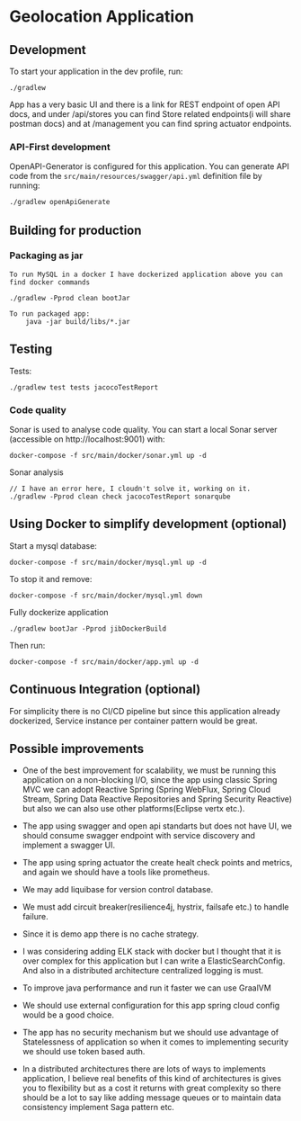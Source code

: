 #  Geolocation Application

## Development

To start your application in the dev profile, run:

    ./gradlew

App has a very basic UI and there is a link for REST endpoint of open API docs, and under /api/stores you can find Store related endpoints(i will share postman docs) and at /management you can find spring actuator endpoints.

### API-First development

OpenAPI-Generator is configured for this application. You can generate API code from the `src/main/resources/swagger/api.yml` definition file by running:

```bash
./gradlew openApiGenerate
```

## Building for production

### Packaging as jar

    To run MySQL in a docker I have dockerized application above you can find docker commands

    ./gradlew -Pprod clean bootJar

    To run packaged app:
		java -jar build/libs/*.jar


## Testing

Tests:

    ./gradlew test tests jacocoTestReport

### Code quality

Sonar is used to analyse code quality. You can start a local Sonar server (accessible on http://localhost:9001) with:

```
docker-compose -f src/main/docker/sonar.yml up -d
```

Sonar analysis

```
// I have an error here, I cloudn't solve it, working on it.
./gradlew -Pprod clean check jacocoTestReport sonarqube
```



## Using Docker to simplify development (optional)

Start a mysql database:

    docker-compose -f src/main/docker/mysql.yml up -d

To stop it and remove:

    docker-compose -f src/main/docker/mysql.yml down

Fully dockerize application

    ./gradlew bootJar -Pprod jibDockerBuild

Then run:

    docker-compose -f src/main/docker/app.yml up -d

## Continuous Integration (optional)

For simplicity there is no CI/CD pipeline but since this application already dockerized, Service instance per container pattern would be great.

## Possible improvements

- One of the best improvement for scalability, we must be running this application on a non-blocking I/O, since the app  using classic Spring MVC we can adopt Reactive Spring (Spring WebFlux, Spring Cloud Stream, Spring Data Reactive Repositories and Spring Security Reactive) but also we can also use other platforms(Eclipse vertx etc.).

- The app using swagger and open api standarts but does not have UI, we should consume swagger endpoint with service discovery and implement a swagger UI.

- The app using spring actuator the create healt check points and metrics, and again we should have a tools like prometheus.

- We may add liquibase for version control database.

- We must add circuit breaker(resilience4j, hystrix, failsafe etc.) to handle failure.

- Since it is demo app there is no cache strategy.

- I was considering adding ELK stack with docker but I thought that it is over complex for this application but I can write a ElasticSearchConfig. And also in a distributed architecture centralized logging is must.

- To improve java performance and run it faster we can use GraalVM

- We should use external configuration for this app spring cloud config would be a good choice.

- The app has no security mechanism but we should use advantage of Statelessness of application so when it comes to implementing security we should use token based auth.

- In a distributed architectures there are lots of ways to implements application, I believe real benefits of this kind of architectures is gives you to flexibility but as a cost it returns with great complexity so there should be a lot to say like adding message queues or to maintain data consistency implement Saga pattern etc.


